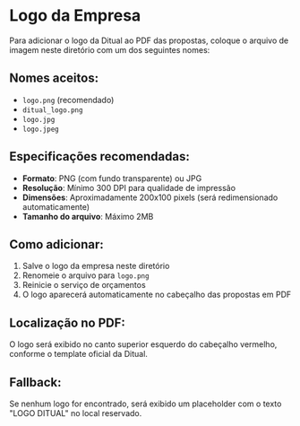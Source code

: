 # Logo da Empresa

Para adicionar o logo da Ditual ao PDF das propostas, coloque o arquivo de imagem neste diretório com um dos seguintes nomes:

## Nomes aceitos:
- `logo.png` (recomendado)
- `ditual_logo.png`
- `logo.jpg`
- `logo.jpeg`

## Especificações recomendadas:
- **Formato**: PNG (com fundo transparente) ou JPG
- **Resolução**: Mínimo 300 DPI para qualidade de impressão
- **Dimensões**: Aproximadamente 200x100 pixels (será redimensionado automaticamente)
- **Tamanho do arquivo**: Máximo 2MB

## Como adicionar:
1. Salve o logo da empresa neste diretório
2. Renomeie o arquivo para `logo.png`
3. Reinicie o serviço de orçamentos
4. O logo aparecerá automaticamente no cabeçalho das propostas em PDF

## Localização no PDF:
O logo será exibido no canto superior esquerdo do cabeçalho vermelho, conforme o template oficial da Ditual.

## Fallback:
Se nenhum logo for encontrado, será exibido um placeholder com o texto "LOGO DITUAL" no local reservado.
